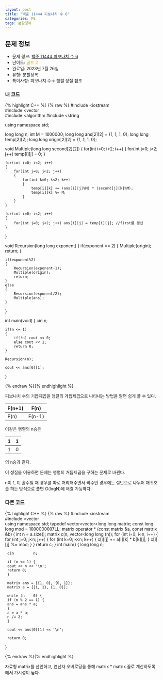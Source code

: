 ```yaml
---
layout: post
title: "백준 11444 피보나치 수 6"
categories: PS
tags: 분할정복
---
```


## 문제 정보
- 문제 링크: [백준 11444 피보나치 수 6](https://www.acmicpc.net/problem/11444)
- 난이도: <span style="color:#FFA500">골드 2</span>
- 완료일: 2023년 7월 26일
- 유형: 분할정복
- 특이사항: 피보나치 수→ 행렬 성질 참조

### 내 코드

{% highlight C++ %} {% raw %}
#include <iostream	
#include <vector	
#include <algorithm	
#include <string	

using namespace std;

long long n;
int M = 1000000;
long long ans[2][2] = {1, 1, 1, 0};
long long temp[2][2];
long long origin[2][2] = {1, 1, 1, 0};

void Multiple(long long second[2][2])
{
	for(int i=0; i<2; i++)
	{
		for(int j=0; j<2; j++) temp[i][j] = 0;
	}
	
	for(int i=0; i<2; i++)
	{
		for(int j=0; j<2; j++)
		{
			for(int k=0; k<2; k++)
			{
				temp[i][k] += (ans[i][j]%M) * (second[j][k]%M);
				temp[i][k] %= M;
			}
		}
	}
	
	for(int i=0; i<2; i++)
	{
		for(int j=0; j<2; j++) ans[i][j] = temp[i][j]; //first를 갱신
	}
}

void Recursion(long long exponent)
{
	if(exponent == 2)
	{
		Multiple(origin);
		return;
	}
	
	if(exponent%2)
	{
		Recursion(exponent-1);
		Multiple(origin);
		return;
	}
	else
	{
		Recursion(exponent/2);	
		Multiple(ans);
	}
}

int main(void)
{
	cin 		 n;
	
	if(n <= 1)
	{
		if(!n) cout << 0;
		else cout << 1;
		return 0;
	}
	
	Recursion(n);
	
	cout << ans[0][1];
}

{% endraw %}{% endhighlight %}

피보나치 수의 거듭제곱을 행렬의 거듭제곱으로 나타내는 방법을 알면 쉽게 풀 수 있다.

F(n+1)| F(n)  
---|---  
F(n)| F(n-1)   
  
이같은 행렬의 n승은

1| 1  
---|---  
1| 0  
  
의 n승과 같다.

이 성질을 이용하면 문제는 행렬의 거듭제곱을 구하는 문제로 바뀐다.

n이 1, 0, 홀수일 때 경우를 따로 처리해주면서 짝수인 경우에는 절반으로 나누어 재귀호출 하는 방식으로 풀면 O(logN)에 해결 가능하다.

### 다른 코드

{% highlight C++ %} {% raw %}
#include <iostream	
#include <vector	
using namespace std;
typedef vector<vector<long long		 matrix;
const long long mod = 1000000007LL;
matrix operator * (const matrix &a, const matrix &b) {
	 int n = a.size();
	 matrix c(n, vector<long long	(n));
	 for (int i=0; i<n; i++) {
	 for (int j=0; j<n; j++) {
	 for (int k=0; k<n; k++) {
	 c[i][j] += a[i][k] * b[k][j];
	 }
	 c[i][j] %= mod;
	 }
	 }
	 return c;
}
int main() {
	 long long n;

	 cin 		 n;

	 if (n <= 1) {
	 cout << n << '\n';
	 return 0;
	 }

	 matrix ans = {{1, 0}, {0, 1}};
	 matrix a = {{1, 1}, {1, 0}};

	 while (n 	 0) {
	 if (n % 2 == 1) {
	 ans = ans * a;
	 }
	 a = a * a;
	 n /= 2;
	 }

	 cout << ans[0][1] << '\n';

	 return 0;
}

{% endraw %}{% endhighlight %}

자료형 matrix를 선언하고, 연산자 오버로딩을 통해 matrix * matrix 꼴로 계산하도록 해서 가시성이 높다.

  
  

